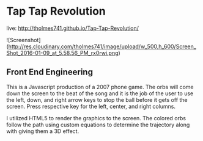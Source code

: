 # Tap Tap Revolution


live: http://tholmes741.github.io/Tap-Tap-Revolution/

![Screenshot] (http://res.cloudinary.com/tholmes741/image/upload/w_500,h_600/Screen_Shot_2016-01-09_at_5.58.56_PM_rx0rwi.png)

## Front End Engineering

  This is a Javascript production of a 2007 phone game. The orbs will come down
  the screen to the beat of the song and it is the job of the user to use the left,
  down, and right arrow keys to stop the ball before it gets off the screen. Press
  respective key for the left, center, and right columns.

  I utilized HTML5 to render the graphics to the screen. The colored orbs follow
  the path using custom equations to determine the trajectory along with giving them
  a 3D effect.

